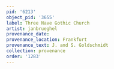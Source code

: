 ```yaml
---
pid: '6213'
object_pid: '3655'
label: Three Nave Gothic Church
artist: janbrueghel
provenance_date:
provenance_location: Frankfurt
provenance_text: J. and S. Goldschmidt
collection: provenance
order: '1283'
---
```

